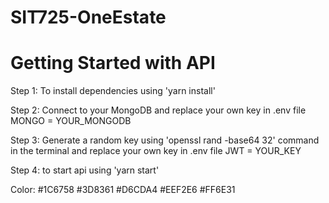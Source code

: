 # SIT725-OneEstate
# Getting Started with API

Step 1: To install dependencies using 'yarn install'

Step 2: Connect to your MongoDB and replace your own key in .env file
MONGO = YOUR_MONGODB

Step 3: Generate a random key using 'openssl rand -base64 32' command in the terminal and replace your own key in .env file
JWT = YOUR_KEY

Step 4: to start api using 'yarn start'




Color: 
#1C6758
#3D8361
#D6CDA4
#EEF2E6
#FF6E31


